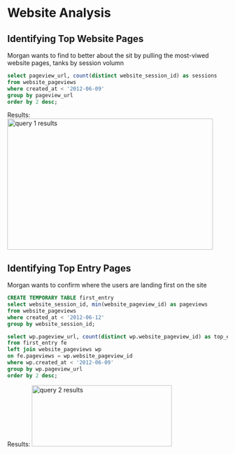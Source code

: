 # Website Analysis

## Identifying Top Website Pages
Morgan wants to find to better about the sit by pulling the most-viwed website pages, tanks by session volumn
```sql
select pageview_url, count(distinct website_session_id) as sessions 
from website_pageviews
where created_at < '2012-06-09'
group by pageview_url
order by 2 desc;
```
Results:
<img width="470" height="300" alt="query 1 results" src="https://github.com/Cahn-C/MySQL/assets/72324462/e803561a-a9c6-4bac-9377-63b6f927d663">


## Identifying Top Entry Pages
Morgan wants to confirm where the users are landing first on the site
```sql
CREATE TEMPORARY TABLE first_entry
select website_session_id, min(website_pageview_id) as pageviews
from website_pageviews
where created_at < '2012-06-12'
group by website_session_id;

select wp.pageview_url, count(distinct wp.website_pageview_id) as top_entry_pageview
from first_entry fe
left join website_pageviews wp
on fe.pageviews = wp.website_pageview_id
where wp.created_at < '2012-06-09'
group by wp.pageview_url
order by 2 desc;
```
Results:
<img width="320" height="140" alt="query 2 results" src="https://github.com/Cahn-C/MySQL/assets/72324462/6ea8a42c-0cd8-41a4-b1cd-9c912d32ef6e">


